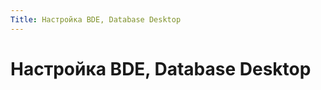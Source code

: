 ```yaml
---
Title: Настройка BDE, Database Desktop
---
```



Настройка BDE, Database Desktop
===============================

<!-- TOC -->
